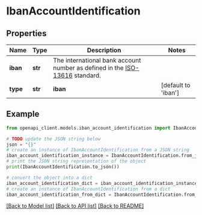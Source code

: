 # IbanAccountIdentification


## Properties

Name | Type | Description | Notes
------------ | ------------- | ------------- | -------------
**iban** | **str** | The international bank account number as defined in the [ISO-13616](https://www.iso.org/standard/81090.html) standard. | 
**type** | **str** | **iban** | [default to 'iban']

## Example

```python
from openapi_client.models.iban_account_identification import IbanAccountIdentification

# TODO update the JSON string below
json = "{}"
# create an instance of IbanAccountIdentification from a JSON string
iban_account_identification_instance = IbanAccountIdentification.from_json(json)
# print the JSON string representation of the object
print(IbanAccountIdentification.to_json())

# convert the object into a dict
iban_account_identification_dict = iban_account_identification_instance.to_dict()
# create an instance of IbanAccountIdentification from a dict
iban_account_identification_from_dict = IbanAccountIdentification.from_dict(iban_account_identification_dict)
```
[[Back to Model list]](../README.md#documentation-for-models) [[Back to API list]](../README.md#documentation-for-api-endpoints) [[Back to README]](../README.md)


